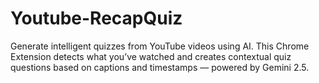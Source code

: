 # Youtube-RecapQuiz
Generate intelligent quizzes from YouTube videos using AI. This Chrome Extension detects what you’ve watched and creates contextual quiz questions based on captions and timestamps — powered by Gemini 2.5.
